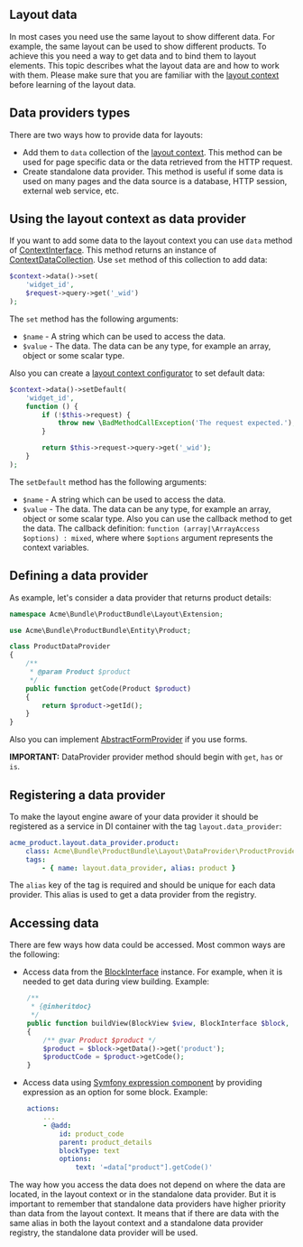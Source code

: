 Layout data
-----------

In most cases you need use the same layout to show different data. For example, the same layout can be used to show different products. To achieve this you need a way to get data and to bind them to layout elements.
This topic describes what the layout data are and how to work with them. Please make sure that you are familiar with the [layout context](layout_context.md) before learning of the layout data.

Data providers types
--------------------

There are two ways how to provide data for layouts:

- Add them to `data` collection of the [layout context](../../../../Component/Layout/ContextInterface.php). This method can be used for page specific data or the data retrieved from the HTTP request.
- Create standalone data provider. This method is useful if some data is used on many pages and the data source is a database, HTTP session, external web service, etc.

Using the layout context as data provider
-----------------------------------------

If you want to add some data to the layout context you can use `data` method of [ContextInterface](../../../../Component/Layout/ContextInterface.php). This method returns an instance of [ContextDataCollection](../../../../Component/Layout/ContextDataCollection.php). Use `set` method of this collection to add data:

```php
$context->data()->set(
	'widget_id',
	$request->query->get('_wid')
);
```

The `set` method has the following arguments:

- `$name` - A string which can be used to access the data.
- `$value` - The data. The data can be any type, for example an array, object or some scalar type.

Also you can create a [layout context configurator](layout_context.md#context-configurators) to set default data:

```php
$context->data()->setDefault(
    'widget_id',
    function () {
        if (!$this->request) {
            throw new \BadMethodCallException('The request expected.');
        }

        return $this->request->query->get('_wid');
    }
);
```

The `setDefault` method has the following arguments:

- `$name` - A string which can be used to access the data.
- `$value` - The data. The data can be any type, for example an array, object or some scalar type. Also you can use the callback method to get the data. The callback definition: `function (array|\ArrayAccess $options) : mixed`, where where `$options` argument represents the context variables.


Defining a data provider
------------------------

As example, let's consider a data provider that returns product details:

```php
namespace Acme\Bundle\ProductBundle\Layout\Extension;

use Acme\Bundle\ProductBundle\Entity\Product;

class ProductDataProvider
{
    /**
     * @param Product $product
     */
    public function getCode(Product $product)
    {
        return $product->getId();
    }
}
```

Also you can implement [AbstractFormProvider](../../../../Component/Layout/DataProvider/AbstractFormProvider.php) if you use forms.

**IMPORTANT:**  DataProvider provider method should begin with `get`, `has` or `is`.

Registering a data provider
---------------------------

To make the layout engine aware of your data provider it should be registered as a service in DI container with the tag `layout.data_provider`:

```yaml
acme_product.layout.data_provider.product:
    class: Acme\Bundle\ProductBundle\Layout\DataProvider\ProductProvider
    tags:
        - { name: layout.data_provider, alias: product }
```

The `alias` key of the tag is required and should be unique for each data provider. This alias is used to get a data provider from the registry.

Accessing data
--------------

There are few ways how data could be accessed. Most common ways are the following:
 
 - Access data from the [BlockInterface](../../../../Component/Layout/BlockInterface.php) instance. For example, when it is needed to get data during view building.
   Example:

   ```php
    /**
     * {@inheritdoc}
     */
    public function buildView(BlockView $view, BlockInterface $block, Options $options)
    {
	    /** @var Product $product */
        $product = $block->getData()->get('product');
        $productCode = $product->getCode();
    }
   ```
   
 - Access data using [Symfony expression component](http://symfony.com/doc/current/components/expression_language/introduction.html) by providing 
   expression as an option for some block.
   Example:

   ```yaml
    actions:
        ...
        - @add:
            id: product_code
            parent: product_details
            blockType: text
            options:
                text: '=data["product"].getCode()'
   ```

The way how you access the data does not depend on where the data are located, in the layout context or in the standalone data provider. But it is important to remember that standalone data providers have higher priority than data from the layout context. It means that if there are data with the same alias in both the layout context and a standalone data provider registry, the standalone data provider will be used.
